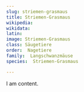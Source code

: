 ```yaml
---
slug: striemen-grasmaus
title: Striemen-Grasmaus
wikipedia: 
wikidata: 
latin:
image: Striemen-Grasmaus
class: Säugetiere
order:  Nagetiere
family:  Langschwanzmäuse
species:  Striemen-Grasmaus

---
```


I am content.
